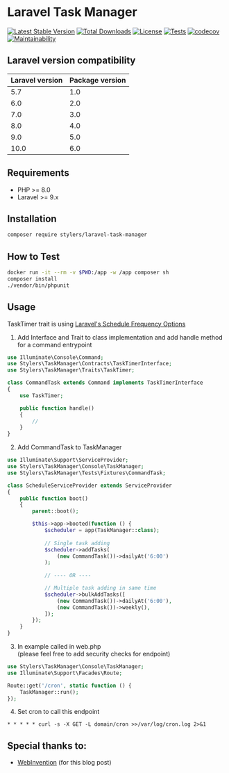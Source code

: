 # Laravel Task Manager
[![Latest Stable Version](https://poser.pugx.org/stylers/laravel-task-manager/version)](https://packagist.org/packages/stylers/laravel-task-manager)
[![Total Downloads](https://poser.pugx.org/stylers/laravel-task-manager/downloads)](https://packagist.org/packages/stylers/laravel-task-manager)
[![License](https://poser.pugx.org/stylers/laravel-address/license)](https://packagist.org/packages/stylers/laravel-address)
[![Tests](https://github.com/stylers-llc/laravel-task-manager/workflows/Tests/badge.svg)](https://github.com/stylers-llc/laravel-task-manager/actions)
[![codecov](https://codecov.io/gh/stylers-llc/laravel-task-manager/branch/master/graph/badge.svg?token=QYYV44SUOX)](https://codecov.io/gh/stylers-llc/laravel-task-manager)
[![Maintainability](https://api.codeclimate.com/v1/badges/d5544fa1512aa727d251/maintainability)](https://codeclimate.com/github/stylers-llc/laravel-task-manager/maintainability)  

## Laravel version compatibility
| Laravel version | Package version |
|-----------------|-----------------|
| 5.7             | 1.0             |
| 6.0             | 2.0             |
| 7.0             | 3.0             |
| 8.0             | 4.0             |
| 9.0             | 5.0             |
| 10.0            | 6.0             |

## Requirements
- PHP >= 8.0
- Laravel >= 9.x

## Installation
```bash
composer require stylers/laravel-task-manager
```

## How to Test
```bash
docker run -it --rm -v $PWD:/app -w /app composer sh
composer install
./vendor/bin/phpunit
```

## Usage
TaskTimer trait is using [Laravel's Schedule Frequency Options](https://laravel.com/docs/5.7/scheduling#schedule-frequency-options)
1. Add Interface and Trait to class implementation and add handle method for a command entrypoint

```php
use Illuminate\Console\Command;
use Stylers\TaskManager\Contracts\TaskTimerInterface;
use Stylers\TaskManager\Traits\TaskTimer;

class CommandTask extends Command implements TaskTimerInterface
{
    use TaskTimer;

    public function handle()
    {
        //
    }
}
```

2. Add CommandTask to TaskManager 

```php
use Illuminate\Support\ServiceProvider;
use Stylers\TaskManager\Console\TaskManager;
use Stylers\TaskManager\Tests\Fixtures\CommandTask;

class ScheduleServiceProvider extends ServiceProvider
{
    public function boot()
    {
        parent::boot();

        $this->app->booted(function () {
            $scheduler = app(TaskManager::class);
                        
            // Single task adding
            $scheduler->addTasks(
                (new CommandTask())->dailyAt('6:00')
            );
            
            // ---- OR ----

            // Multiple task adding in same time
            $scheduler->bulkAddTasks([
                (new CommandTask())->dailyAt('6:00'),
                (new CommandTask())->weekly(),
            ]);
        });
    }
}
```

3. In example called in web.php  
(please feel free to add security checks for endpoint)

```php
use Stylers\TaskManager\Console\TaskManager;
use Illuminate\Support\Facades\Route;

Route::get('/cron', static function () {
    TaskManager::run();
});
```

4. Set cron to call this endpoint
```editorconfig
* * * * * curl -s -X GET -L domain/cron >>/var/log/cron.log 2>&1
```

## Special thanks to:
- [WebInvention](https://web-invention.com/blog/post/6/alternative-task-scheduling-laravel-proc-open-disabled) (for this blog post)
